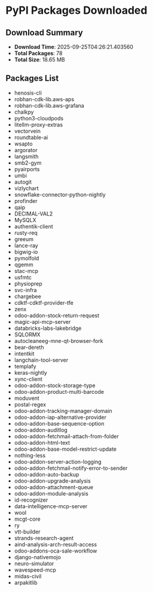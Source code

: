 # PyPI Packages Downloaded

## Download Summary
- **Download Time**: 2025-09-25T04:26:21.403560
- **Total Packages**: 78
- **Total Size**: 18.65 MB

## Packages List
- henosis-cli
- robhan-cdk-lib.aws-aps
- robhan-cdk-lib.aws-grafana
- chalkpy
- python3-cloudpods
- litellm-proxy-extras
- vectorvein
- roundtable-ai
- wsapto
- argorator
- langsmith
- smb2-gym
- pyairports
- umbi
- autogit
- vizlychart
- snowflake-connector-python-nightly
- profinder
- qaip
- DECIMAL-VAL2
- MySQLX
- authentik-client
- rusty-req
- greeum
- lance-ray
- bigwig-io
- pymolfold
- qgemm
- stac-mcp
- usfmtc
- physioprep
- svc-infra
- chargebee
- cdktf-cdktf-provider-tfe
- zenx
- odoo-addon-stock-return-request
- magic-api-mcp-server
- databricks-labs-lakebridge
- SQLORMX
- autocleaneeg-mne-qt-browser-fork
- bear-dereth
- intentkit
- langchain-tool-server
- templafy
- keras-nightly
- xync-client
- odoo-addon-stock-storage-type
- odoo-addon-product-multi-barcode
- moduvent
- postal-regex
- odoo-addon-tracking-manager-domain
- odoo-addon-iap-alternative-provider
- odoo-addon-base-sequence-option
- odoo-addon-auditlog
- odoo-addon-fetchmail-attach-from-folder
- odoo-addon-html-text
- odoo-addon-base-model-restrict-update
- nothing-less
- odoo-addon-server-action-logging
- odoo-addon-fetchmail-notify-error-to-sender
- odoo-addon-auto-backup
- odoo-addon-upgrade-analysis
- odoo-addon-attachment-queue
- odoo-addon-module-analysis
- id-recognizer
- data-intelligence-mcp-server
- wool
- mcgt-core
- ry
- vtt-builder
- strands-research-agent
- aind-analysis-arch-result-access
- odoo-addons-oca-sale-workflow
- django-nativemojo
- neuro-simulator
- wavespeed-mcp
- midas-civil
- arpakitlib
